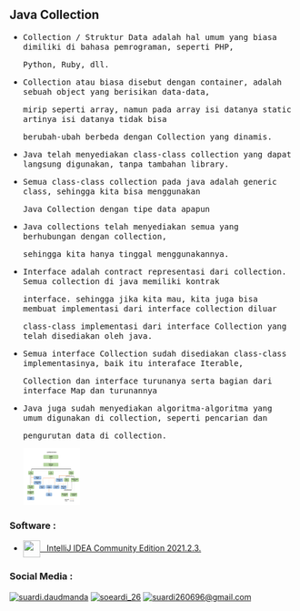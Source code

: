 ## Java Collection

- <samp>Collection / Struktur Data adalah hal umum yang biasa dimiliki di bahasa pemrograman, seperti PHP,</samp>

  <samp>Python, Ruby, dll.</samp>

- <samp>Collection atau biasa disebut dengan container, adalah sebuah object yang berisikan data-data,</samp> 

  <samp>mirip seperti array, namun pada array isi datanya static artinya isi datanya tidak bisa</samp> 
    
  <samp>berubah-ubah berbeda dengan Collection yang dinamis.</samp>

- <samp>Java telah menyediakan class-class collection yang dapat langsung digunakan, tanpa tambahan library.</samp>

- <samp>Semua class-class collection pada java adalah generic class, sehingga kita bisa menggunakan </samp>

  <samp>Java Collection dengan tipe data apapun</samp>
  
- <samp>Java collections telah menyediakan semua yang berhubungan dengan collection,</samp> 
  
  <samp>sehingga kita hanya tinggal menggunakannya.</samp>

- <samp>Interface adalah contract representasi dari collection. Semua collection di java memiliki kontrak</samp> 

  <samp>interface. sehingga jika kita mau, kita juga bisa membuat implementasi dari interface collection diluar</samp> 
  
  <samp>class-class implementasi dari interface Collection yang telah disediakan oleh java.</samp>

- <samp>Semua interface Collection sudah disediakan class-class implementasinya, baik itu interaface Iterable,</samp> 
  
  <samp>Collection dan interface turunanya serta bagian dari interface Map dan turunannya</samp>
  
- <samp>Java juga sudah menyediakan algoritma-algoritma yang umum  digunakan di collection, seperti pencarian dan</samp> 

  <samp>pengurutan data di collection.</samp>
  
  <img src="https://github.com/suardi26/Java-Collection/blob/main/Collection.jpg" alt="Collection Interface" style="height: 100px; width:100px;"/>
  
### Software :

 - <a href="https://www.jetbrains.com/idea/download/?from=SafeEyes#section=windows" target="blank"><img align="center" src="https://img.icons8.com/material/144/000000/intellij-idea.png" height="30" width="30" />&nbsp;&nbsp;&nbsp;IntelliJ IDEA Community Edition 2021.2.3.</a>

### Social Media :
<p align="left">
<a href="https://fb.com/suardi.daudmanda" target="blank"><img align="center" src="https://cdn.jsdelivr.net/npm/simple-icons@v3/icons/facebook.svg" alt="suardi.daudmanda" height="30" width="40" /></a>
<a href="https://instagram.com/soeardi_26" target="blank"><img align="center" src="https://cdn.jsdelivr.net/npm/simple-icons@v3/icons/instagram.svg" alt="soeardi_26" height="30" width="40" /></a>
<a href="mailto:suardi260696@gmail.com" target="blank"><img align="center" src="https://cdn.jsdelivr.net/npm/simple-icons@v3/icons/gmail.svg" alt="suardi260696@gmail.com" height="30" width="40" /></a>
</p>

  
